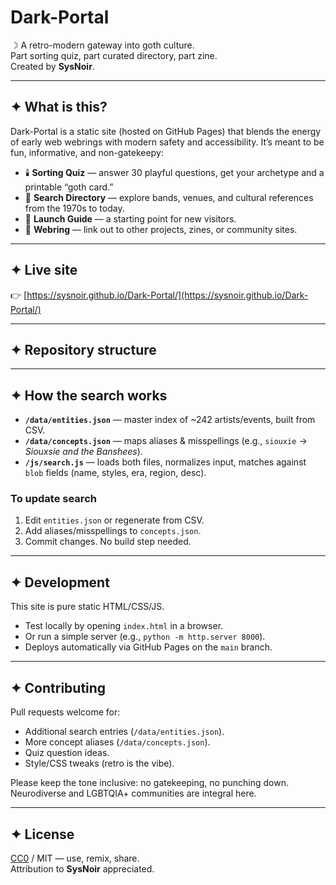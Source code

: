 # Dark-Portal

☽ A retro-modern gateway into goth culture.  
Part sorting quiz, part curated directory, part zine.  
Created by **SysNoir**.

---

## ✦ What is this?

Dark-Portal is a static site (hosted on GitHub Pages) that blends the energy of early web webrings with modern safety and accessibility. It’s meant to be fun, informative, and non-gatekeepy:

- 🕯️ **Sorting Quiz** — answer 30 playful questions, get your archetype and a printable “goth card.”  
- 🔎 **Search Directory** — explore bands, venues, and cultural references from the 1970s to today.  
- 📖 **Launch Guide** — a starting point for new visitors.  
- 🔗 **Webring** — link out to other projects, zines, or community sites.

---

## ✦ Live site

👉 [https://sysnoir.github.io/Dark-Portal/](https://sysnoir.github.io/Dark-Portal/)

---

## ✦ Repository structure

---

## ✦ How the search works

- **`/data/entities.json`** — master index of ~242 artists/events, built from CSV.  
- **`/data/concepts.json`** — maps aliases & misspellings (e.g., `siouxie` → *Siouxsie and the Banshees*).  
- **`/js/search.js`** — loads both files, normalizes input, matches against `blob` fields (name, styles, era, region, desc).

### To update search
1. Edit `entities.json` or regenerate from CSV.  
2. Add aliases/misspellings to `concepts.json`.  
3. Commit changes. No build step needed.

---

## ✦ Development

This site is pure static HTML/CSS/JS.

- Test locally by opening `index.html` in a browser.  
- Or run a simple server (e.g., `python -m http.server 8000`).  
- Deploys automatically via GitHub Pages on the `main` branch.

---

## ✦ Contributing

Pull requests welcome for:
- Additional search entries (`/data/entities.json`).  
- More concept aliases (`/data/concepts.json`).  
- Quiz question ideas.  
- Style/CSS tweaks (retro is the vibe).  

Please keep the tone inclusive: no gatekeeping, no punching down.  
Neurodiverse and LGBTQIA+ communities are integral here.

---

## ✦ License

[CC0](https://creativecommons.org/publicdomain/zero/1.0/) / MIT — use, remix, share.  
Attribution to **SysNoir** appreciated.

